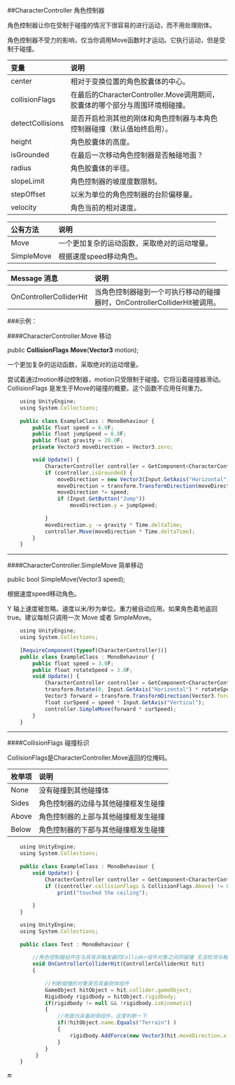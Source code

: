 ##CharacterController 角色控制器

角色控制器让你在受制于碰撞的情况下很容易的进行运动，而不用处理刚体。

角色控制器不受力的影响，仅当你调用Move函数时才运动。它执行运动，但是受制于碰撞。


|变量|说明|
|:--|:--|
|center|相对于变换位置的角色胶囊体的中心。|
|collisionFlags|在最后的CharacterController.Move调用期间，胶囊体的哪个部分与周围环境相碰撞。|
|detectCollisions|是否开启检测其他的刚体和角色控制器与本角色控制器碰撞（默认值始终启用）。|
|height|角色胶囊体的高度。|
|isGrounded|在最后一次移动角色控制器是否触碰地面？|
|radius|角色胶囊体的半径。|
|slopeLimit|角色控制器的坡度度数限制。|
|stepOffset|以米为单位的角色控制器的台阶偏移量。|
|velocity|角色当前的相对速度。|


|公有方法|说明|
|:--|:--|
|Move|一个更加复杂的运动函数，采取绝对的运动增量。|
|SimpleMove|根据速度speed移动角色。|


|Message 消息|说明|
|:--|:--|
|OnControllerColliderHit|当角色控制器碰到一个可执行移动的碰撞器时，OnControllerColliderHit被调用。|

###示例：

####CharacterController.Move 移动

public **CollisionFlags** **Move**(**Vector3** motion);

一个更加复杂的运动函数，采取绝对的运动增量。

尝试着通过motion移动控制器，motion只受限制于碰撞。它将沿着碰撞器滑动。CollisionFlags 是发生于Move的碰撞的概要。这个函数不应用任何重力。

```javascript
    using UnityEngine;
    using System.Collections;
 
    public class ExampleClass : MonoBehaviour {
        public float speed = 6.0F;
        public float jumpSpeed = 8.0F;
        public float gravity = 20.0F;
        private Vector3 moveDirection = Vector3.zero;

        void Update() {
            CharacterController controller = GetComponent<CharacterController>();
            if (controller.isGrounded) {
                moveDirection = new Vector3(Input.GetAxis("Horizontal"), 0, Input.GetAxis("Vertical"));
                moveDirection = transform.TransformDirection(moveDirection);
                moveDirection *= speed;
                if (Input.GetButton("Jump"))
                    moveDirection.y = jumpSpeed;
 
            }
            moveDirection.y -= gravity * Time.deltaTime;
            controller.Move(moveDirection * Time.deltaTime);
        }
    }
```

---

####CharacterController.SimpleMove 简单移动

public bool SimpleMove(Vector3 speed);

根据速度speed移动角色。

Y 轴上速度被忽略。速度以米/秒为单位。重力被自动应用。如果角色着地返回 true。建议每帧只调用一次 Move 或者 SimpleMove。

```javascript
    using UnityEngine;
    using System.Collections;
 
    [RequireComponent(typeof(CharacterController))]
    public class ExampleClass : MonoBehaviour {
        public float speed = 3.0F;
        public float rotateSpeed = 3.0F;
        void Update() {
            CharacterController controller = GetComponent<CharacterController>();
            transform.Rotate(0, Input.GetAxis("Horizontal") * rotateSpeed, 0);
            Vector3 forward = transform.TransformDirection(Vector3.forward);
            float curSpeed = speed * Input.GetAxis("Vertical");
            controller.SimpleMove(forward * curSpeed);
        }
    }
```

---

####CollisionFlags 碰撞标识

CollisionFlags是CharacterController.Move返回的位掩码。

|枚举项|说明|
|:--|:--|
|None|没有碰撞到其他碰撞体|
|Sides|角色控制器的边缘与其他碰撞框发生碰撞|
|Above|角色控制器的上部与其他碰撞框发生碰撞|
|Below|角色控制器的下部与其他碰撞框发生碰撞|

```javascript
    using UnityEngine;
    using System.Collections;
 
    public class ExampleClass : MonoBehaviour {
        void Update() {
            CharacterController controller = GetComponent<CharacterController>();
            if ((controller.collisionFlags & CollisionFlags.Above) != 0)
                print("touched the ceiling");
 
        }
    }
```



```javascript
    using UnityEngine;
    using System.Collections;
 
    public class Test : MonoBehaviour {
 
        //角色控制器组件在与具有非触发器的Collider组件对象之间的碰撞 无法检测与触发器的Collider碰撞
        void OnControllerColliderHit(ControllerColliderHit hit)
        {
 
            //判断碰撞的对象是否具备刚体组件
            GameObject hitObject = hit.collider.gameObject;
            Rigidbody rigidbody = hitObject.rigidbody;
            if(rigidbody != null && !rigidbody.isKinematic)
            {
                //地面也具备刚体组件，这里判断一下
                if(!hitObject.name.Equals("Terrain") )
                {
                    rigidbody.AddForce(new Vector3(hit.moveDirection.x, 0, hit.moveDirection.z) * 10);
                }
            }
         }
    }
```
🔚

